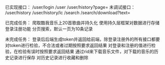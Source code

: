 已实现接口：
/user/login
/user
/user/history?page=
未调试接口：
/user/history
/user/history/lc
/search
/search/download?text=

已完成任务：
爬取酷我音乐上20首歌曲并持久化
使用持久层框架对数据进行存储
登录注册功能
分页搜索，默认一页为10条记录

未完成任务：
登录后后端生成token并返回给前端，除登录注册外的所有接口都要对token进行检验，不合法或者过期按照要求返回结果
对登录和注册的值进行检验，在检验有误时按照要求返回结果
通过rid来下载音乐文件，对下载的音乐的历史记录进行保存
对历史记录进行收藏和删除
